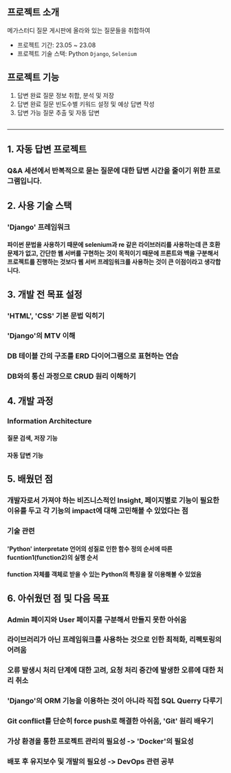 ## 프로젝트 소개
메가스터디 질문 게시판에 올라와 있는 질문들을 취합하여

- 프로젝트 기간: 23.05 ~ 23.08
- 프로젝트 기술 스택: Python `Django`, `Selenium`

## 프로젝트 기능
1. 답변 완료 질문 정보 취합, 분석 및 저장
2. 답변 완료 질문 빈도수별 키워드 설정 및 예상 답변 작성
3. 답변 가능 질문 추출 및 자동 답변


## 

---
## 1. 자동 답변 프로젝트

### Q&A 세션에서 반복적으로 묻는 질문에 대한 답변 시간을 줄이기 위한 프로그램입니다.

## 2. 사용 기술 스택

   ### 'Django' 프레임워크

   #### 파이썬 문법을 사용하기 때문에 selenium과 re 같은 라이브러리를 사용하는데 큰 호환 문제가 없고, 간단한 웹 서버를 구현하는 것이 목적이기 때문에 프론트와 백을 구분해서 프로젝트를 진행하는 것보다 웹 서버 프레임워크를 사용하는 것이 큰 이점이라고 생각합니다.

## 3. 개발 전 목표 설정

   ### 'HTML', 'CSS' 기본 문법 익히기
   ### 'Django'의 MTV 이해
   ### DB 테이블 간의 구조를 ERD 다이어그램으로 표현하는 연습
   ### DB와의 통신 과정으로 CRUD 원리 이해하기

## 4. 개발 과정

   ### Information Architecture

   #### 질문 검색, 저장 기능

   #### 자동 답변 기능

## 5. 배웠던 점
### 개발자로서 가져야 하는 비즈니스적인 Insight, 페이지별로 기능이 필요한 이유를 두고 각 기능의 impact에 대해 고민해볼 수 있었다는 점

### 기술 관련
#### 'Python' interpretate 언어의 성질로 인한 함수 정의 순서에 따른 fucntion1(function2)의 실행 순서
#### function 자체를 객체로 받을 수 있는 Python의 특징을 잘 이용해볼 수 있었음

## 6. 아쉬웠던 점 및 다음 목표
### Admin 페이지와 User 페이지를 구분해서 만들지 못한 아쉬움
### 라이브러리가 아닌 프레임워크를 사용하는 것으로 인한 최적화, 리펙토링의 어려움
### 오류 발생시 처리 단계에 대한 고려, 요청 처리 중간에 발생한 오류에 대한 처리 취소

### 'Django'의 ORM 기능을 이용하는 것이 아니라 직접 SQL Querry 다루기
### Git conflict를 단순히 force push로 해결한 아쉬움, 'Git' 원리 배우기
### 가상 환경을 통한 프로젝트 관리의 필요성 -> 'Docker'의 필요성
### 배포 후 유지보수 및 개발의 필요성 -> DevOps 관련 공부